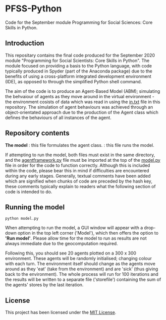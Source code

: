 # PFSS-Python
 Code for the September module Programming for Social Sciences: Core Skills in Python.
 
## Introduction
This repositary contains the final code produced for the September 2020 module "Programming for Social Scientists: Core Skills in Python". The module focused on providing a basis to the Python language, with code typically produced in Spyder (part of the Anaconda package) due to the benefits of using a cross-platform integrated development environment (IDE), as opposed to through the simplified Python shell command.

The aim of the code is to produce an Agent-Based Model (ABM); simulating the behvaiour of agents as they move around in the virtual environment - the environment cosists of data which was read in using the [in.txt](in.txt) file in this repository. The simulation of agent behaviours was achieved through an object-orientated approach due to the production of the Agent class which defines the behaviours of all instances of the agent. 

## Repository contents

**The model**
[](agentframework.py): this file formulates the agent class.
[](model.py): this file runs the model.

If attempting to run the model, both files must exist in the same directory, and the [agentframework.py](agentframework.py) file must be imported at the top of the [model.py](model.py) file in order for the code to function correctly. Although this is included within the code, please bear this in mind if difficulties are encountered during any early stages. Generally, textual comments have been added which are signified when chunks of code are preceded by the hash key, these comments typically explain to readers what the following section of code is intended to do.

## Running the model

```
python model.py
```
When attempting to run the model, a GUI window will appear with a drop-down option in the top left corner ('Model'), which then offers the option to **'Run model'**. Please allow time for the model to run as results are not always immediate due to the geocomputation required.

Following this, you should see 20 agents plotted on a 300 x 300 environment. These agents will be randomly initialised; changing colour with each turn. The environment itself should change as the agents move around as they 'eat' (take from the environment) and are 'sick' (thus giving back to the environment). The whole process will run for 100 iterations and the results will be written to a separate file ('storefile') containing the sum of the agents' stores by the last iteration.

## License

This project has been licensed under the [MIT License](https://github.com/elliemarfleet/PFSS-Python/blob/main/LICENSE).



